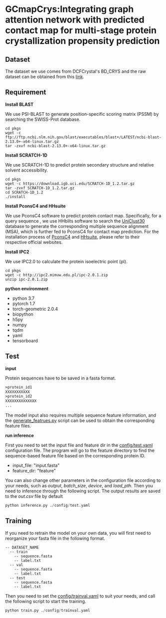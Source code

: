# GCmapCrys:Integrating graph attention network with predicted contact map for multi-stage protein crystallization propensity prediction

## Dataset
The dataset we use comes from DCFCrystal's BD_CRYS and the raw dataset can be obtained from this [link](http://202.119.84.36:3079/dcfcrystal/Data.html).

## Requirement
**Install  BLAST**

We use PSI-BLAST to generate  position-specific scoring matrix (PSSM) by searching the SWISS-Prot database.
```
cd pkgs
wget -c ftp://ftp.ncbi.nlm.nih.gov/blast/executables/blast+/LATEST/ncbi-blast-2.13.0+-x64-linux.tar.gz
tar -zxvf ncbi-blast-2.13.0+-x64-linux.tar.gz
```

**Install SCRATCH-1D**

We use SCRATCH-1D to predict protein secondary structure and relative solvent accessibility.
```
cd pkgs
wget -c https://download.igb.uci.edu/SCRATCH-1D_1.2.tar.gz
tar -zvxf SCRATCH-1D_1.2.tar.gz
cd SCRATCH-1D_1.2
./install
```

**Install PconsC4 and HHsuite**

We use PconsC4 software to predict protein contact map. Specifically, for a query sequence , we use HHblits software to search the [UniClust30](https://wwwuser.gwdg.de/~compbiol/uniclust/2018_08/) database to generate the corresponding multiple sequence alignment (MSA), which is further fed to PconsC4 for contact map prediction. For the installation process of [PconsC4](https://github.com/ElofssonLab/PconsC4) and [HHsuite](https://github.com/soedinglab/hh-suite), please refer to their respective official websites.

**Install IPC2**

We use IPC2.0 to calculate the protein isoelectric point (pI).
```
cd pkgs
wget -c http://ipc2.mimuw.edu.pl/ipc-2.0.1.zip
unzip ipc-2.0.1.zip
```

**python environment**
- python 3.7
- pytorch 1.7
- torch-geometric 2.0.4
- biopython
- h5py
- numpy
- tqdm
- yaml
- tensorboard

## Test

**input**

Protein sequences have to be saved in a fasta format.

```txt
>protein_id1
XXXXXXXXXXX
>protein_id2
XXXXXXXXXXXXXX
...
```

The model input also requires multiple sequence feature information, and the [generate_featrues.py](generate_features.py) script can be used to obtain the corresponding feature files.

**run inference**

First you need to set the input file and feature dir in the [config/test.yaml](./config/test.yaml) configuration file. The program will go to the feature directory to find the sequence-based feature file based on the corresponding protein ID.

- input_file: "input.fasta"
- feature_dir: "feature"

You can also change other parameters in the configuration file according to your needs, such as *output*, *batch_size*, *device*, and *load_pth*. Then you need to inference through the following script. The output results are saved to the *out.csv* file by default

```python
python inference.py ./config/test.yaml
```

## Training

If you need to retrain the model on your own data, you will first need to reorganize your fasta file in the following format.
```
-- DATASET_NAME
  -- train
    -- sequence.fasta
    -- label.txt
  -- val
    -- sequence.fasta
    -- label.txt
  -- test
    -- sequence.fasta
    -- label.txt
```
Then you need to set the [config/trainval.yaml](./config/trainval.yaml) to suit your needs, and call the following script to start the training.
```python
python train.py ./config/trainval.yaml
```
